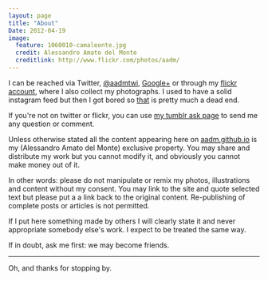 ```yaml
---
layout: page
title: "About"
Date: 2012-04-19
image:
  feature: 1060010-camaleonte.jpg
  credit: Alessandro Amato del Monte
  creditlink: http://www.flickr.com/photos/aadm/
---
```


I can be reached via Twitter, [@aadmtwi](http://twitter.com/aadmtwi), [Google+](http://plus.google.com/+AlessandroAmatodelMonte/) or through my [flickr account](http://www.flickr.com/photos/aadm/), where I also collect my  photographs. I used to have a solid instagram feed but then I got bored so [that](http://instagram.com/aadm) is pretty much a dead end.

If you're not on twitter or flickr, you can use [my tumblr ask page](http://aadm-fotografia.tumblr.com/ask) to send me any question or comment. 

Unless otherwise stated all the content appearing here on [aadm.github.io](http://aadm.github.io) is my (Alessandro Amato del Monte) exclusive property. You may share and distribute my work but you cannot modify it, and obviously you cannot make money out of it.

In other words: please do not manipulate or remix my photos, illustrations and content without my consent. You may link to the site and quote selected text but please put a a link back to the original content. Re-publishing of complete posts or articles is not permitted.

If I put here something made by others I will clearly state it and never appropriate somebody else's work. I expect to be treated the same way.

If in doubt, ask me first: we may become friends.

*** 

Oh, and thanks for stopping by.

